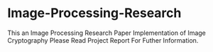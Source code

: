 # Image-Processing-Research
This an Image Processing Research Paper
Implementation of Image Cryptography 
Please Read Project Report For Futher Information.
